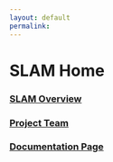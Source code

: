 ```yaml
---
layout: default
permalink:
---
```

# SLAM Home
### [SLAM Overview](/slamoverview/)

### [Project Team](/projectteam/)

### [Documentation Page](/documentationpage/)
